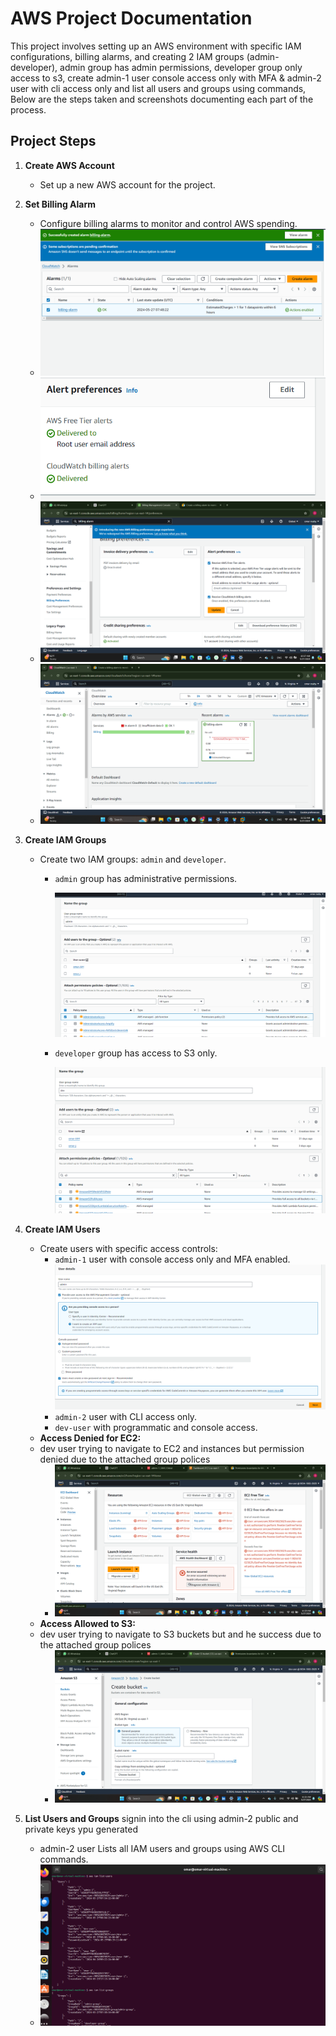 
# AWS Project Documentation

This project involves setting up an AWS environment with specific IAM configurations, billing alarms, and creating 2 IAM groups (admin-developer), admin group has admin permissions, developer group only access to s3, create admin-1 user console access only with MFA & admin-2 user with cli access only and list all users and groups using commands,  Below are the steps taken and screenshots documenting each part of the process.

## Project Steps

1. **Create AWS Account**
   - Set up a new AWS account for the project.

2. **Set Billing Alarm**
   - Configure billing alarms to monitor and control AWS spending.
   - ![Billing Alarm](https://github.com/omaRouby/ivolve-ojt/blob/main/aws/lab-19/pictures/billing%20alarm.png)
   - ![Alert Preferences](https://github.com/omaRouby/ivolve-ojt/blob/main/aws/lab-19/pictures/alert%20prefrences.png)
   - ![CloudWatch Billing Alert](https://github.com/omaRouby/ivolve-ojt/blob/main/aws/lab-19/pictures/cloud%20watch%20billin%20alert.png)
   - ![CloudWatch Alarm](https://github.com/omaRouby/ivolve-ojt/blob/main/aws/lab-19/pictures/cloudwatch-alarm.png)

3. **Create IAM Groups**
   - Create two IAM groups: `admin` and `developer`.
     - `admin` group has administrative permissions.
    
       
       ![](https://github.com/omaRouby/ivolve-ojt/blob/main/aws/lab-19/pictures/create-admin-group%26attachpolicies.png)
     - `developer` group has access to S3 only.
    
       
       ![](https://github.com/omaRouby/ivolve-ojt/blob/main/aws/lab-19/pictures/dev-group%26attach-onlyS3.png)

4. **Create IAM Users**
   - Create users with specific access controls:
     - `admin-1` user with console access only and MFA enabled.
       ![](https://github.com/omaRouby/ivolve-ojt/blob/main/aws/lab-19/pictures/admin-2%26enable-console.png)
     - `admin-2` user with CLI access only.
     - `dev-user` with programmatic and console access.
   - **Access Denied for EC2:**
   - dev user trying to navigate to EC2 and instances but permission denied due to the attached group polices
     - ![Access Denied for EC2](https://github.com/omaRouby/ivolve-ojt/blob/main/aws/lab-19/pictures/acces%20denied%20for%20ec2.png)
   - **Access Allowed to S3:**
   - dev user trying to navigate to S3 buckets but and he success due to the attached group polices
     - ![Access Allowed to S3](https://github.com/omaRouby/ivolve-ojt/blob/main/aws/lab-19/pictures/access%20allowed%20to%20s3.png)

5. **List Users and Groups**
   signin into the cli using admin-2 public and private keys ypu generated
   - admin-2 user Lists all IAM users and groups using AWS CLI commands.
   - ![List Users and Groups from CLI](https://github.com/omaRouby/ivolve-ojt/blob/main/aws/lab-19/pictures/list%20users%20and%20groupps%20from%20cli.png)
